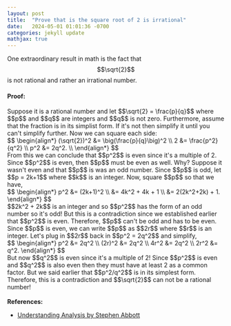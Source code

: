```yaml
---
layout: post
title:  "Prove that is the square root of 2 is irrational"
date:   2024-05-01 01:01:36 -0700
categories: jekyll update
mathjax: true
---
```

One extraordinary result in math is the fact that $$\sqrt{2}$$ is not rational and rather an irrational number.
<br>
<h4><b>Proof:</b></h4>
Suppose it is a rational number and let $$\sqrt{2} = \frac{p}{q}$$ where $$p$$ and $$q$$ are integers and $$q$$ is not zero. Furthermore, assume that the fraction is in its simplist form. If it's not then simplify it until you can't simplify further. Now we can square each side:
<div>
$$
\begin{align*}
(\sqrt{2})^2 &= \big(\frac{p}{q}\big)^2 \\
2 &= \frac{p^2}{q^2} \\
p^2 &= 2q^2. \\
\end{align*}
$$
</div>
From this we can conclude that $$p^2$$ is even since it's a multiple of 2. Since $$p^2$$ is even, then $$p$$ must be even as well. Why? Suppose it wasn't even and that $$p$$ is was an odd number. Since $$p$$ is odd, let $$p = 2k+1$$ where $$k$$ is an integer. Now, square $$p$$ so that we have,
<div>
$$
\begin{align*}
p^2 &= (2k+1)^2 \\
&= 4k^2 + 4k + 1 \\
&= 2(2k^2+2k) + 1.
\end{align*}
$$
</div>
$$2k^2 + 2k$$ is an integer and so $$p^2$$ has the form of an odd number so it's odd! But this is a contradiction since we established earlier that $$p^2$$ is even. Therefore, $$p$$ can't be odd and has to be even. Since $$p$$ is even, we can write $$p$$ as $$2r$$ where $$r$$ is an integer. Let's plug in $$2r$$ back in $$p^2 = 2q^2$$ and simplify,
<div>
$$
\begin{align*}
p^2 &= 2q^2 \\
(2r)^2 &= 2q^2 \\
4r^2 &= 2q^2 \\
2r^2 &= q^2.
\end{align*}
$$
</div>
But now $$q^2$$ is even since it's a multiple of 2! Since $$p^2$$ is even and $$q^2$$ is also even then they must have at least 2 as a common factor. But we said earlier that $$p^2/q^2$$ is in its simplest form. Therefore, this is a contradiction and $$\sqrt{2}$$ can not be a rational number!
<br>
<br>
<!------------------------------------------------------------------------------------>
<b>References:</b>
<ul>
<li><a href="https://www.amazon.com/Understanding-Analysis-Undergraduate-Texts-Mathematics/dp/1493927116">Understanding Analysis by Stephen Abbott</a></li>
</ul>